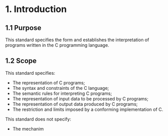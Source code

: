 # 1. Introduction

## 1.1 Purpose

This standard specifies the form and establishes the interpretation of programs written in the C programming language.

## 1.2 Scope

This standard specifies:

- The representation of C programs;
- The syntax and constraints of the C language;
- The semantic rules for interpreting C programs;
- The representation of input data to be processed by C programs;
- The representation of output data produced by C programs;
- The restriction and limits imposed by a conforming implementation of C.

This standard does not specify:

- The mechanim
